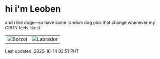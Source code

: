 # hi i'm Leoben

and i like dogs—so have some random dog pics that change whenever my CRON feels like it

|  |  |
|--------|----------|
| ![Borzoi](https://random-dog-vercel.vercel.app/api/random-borzoi?v=1760381516) | ![Labrador](https://random-dog-vercel.vercel.app/api/random-labrador?v=1760381516) |

Last updated: 2025-10-14 02:51 PHT
